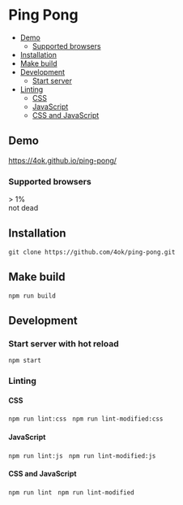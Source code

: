 # Ping Pong

- [Demo](#demo)
	- [Supported browsers](#supported-browsers)
- [Installation](#installation)
- [Make build](#make-build)
- [Development](#development)
	- [Start server](#start-server-with-hot-reload)
- [Linting](#linting)
	- [CSS](#css)
	- [JavaScript](#javascript)
	- [CSS and JavaScript](#css-and-javascript)

## Demo

https://4ok.github.io/ping-pong/

### Supported browsers

\> 1%<br>
not dead<br>

## Installation

`git clone https://github.com/4ok/ping-pong.git`

## Make build

`npm run build`

## Development

### Start server with hot reload

`npm start`

### Linting

#### CSS

`npm run lint:css` &nbsp; `npm run lint-modified:css`

#### JavaScript

`npm run lint:js` &nbsp; `npm run lint-modified:js`

#### CSS and JavaScript

`npm run lint` &nbsp; `npm run lint-modified`
